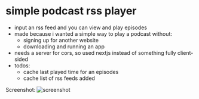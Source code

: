 # simple podcast rss player

- input an rss feed and you can view and play episodes 
- made because i wanted a simple way to play a podcast without:
  - signing up for another website
  - downloading and running an app
- needs a server for cors, so used nextjs instead of something fully client-sided
- todos:
  - cache last played time for an episodes
  - cache list of rss feeds added
 
Screenshot:
![screenshot](https://github.com/user-attachments/assets/6d8e6dfa-b055-4972-9c1b-bc875666a255)

